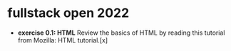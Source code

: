 # fullstack open 2022

- __exercise 0.1: HTML__ 
Review the basics of HTML by reading this tutorial from Mozilla: HTML tutorial.[x]  
